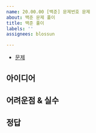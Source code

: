 ```yaml
---
name: 20.00.00 [백준] 문제번호 문제
about: 백준 문제 풀이
title: 백준 풀이
labels: ''
assignees: blossun

---
```


- [문제]()

## 아이디어

## 어려운점 & 실수

## 정답
```java

```
